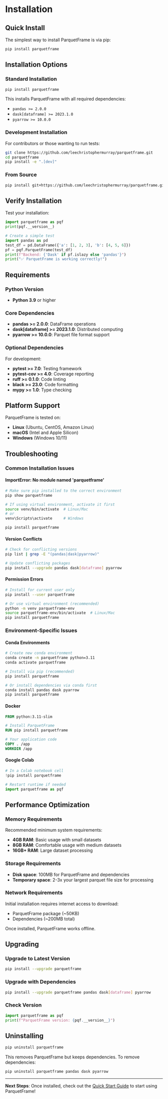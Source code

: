 # Installation

## Quick Install

The simplest way to install ParquetFrame is via pip:

```bash
pip install parquetframe
```

## Installation Options

### Standard Installation

```bash
pip install parquetframe
```

This installs ParquetFrame with all required dependencies:
- `pandas >= 2.0.0`
- `dask[dataframe] >= 2023.1.0`
- `pyarrow >= 10.0.0`

### Development Installation

For contributors or those wanting to run tests:

```bash
git clone https://github.com/leechristophermurray/parquetframe.git
cd parquetframe
pip install -e ".[dev]"
```

### From Source

```bash
pip install git+https://github.com/leechristophermurray/parquetframe.git
```

## Verify Installation

Test your installation:

```python
import parquetframe as pqf
print(pqf.__version__)

# Create a simple test
import pandas as pd
test_df = pd.DataFrame({'a': [1, 2, 3], 'b': [4, 5, 6]})
pf = pqf.ParquetFrame(test_df)
print(f"Backend: {'Dask' if pf.islazy else 'pandas'}")
print("✅ ParquetFrame is working correctly!")
```

## Requirements

### Python Version
- **Python 3.9** or higher

### Core Dependencies
- **pandas >= 2.0.0**: DataFrame operations
- **dask[dataframe] >= 2023.1.0**: Distributed computing
- **pyarrow >= 10.0.0**: Parquet file format support

### Optional Dependencies
For development:
- **pytest >= 7.0**: Testing framework
- **pytest-cov >= 4.0**: Coverage reporting
- **ruff >= 0.1.0**: Code linting
- **black >= 23.0**: Code formatting
- **mypy >= 1.0**: Type checking

## Platform Support

ParquetFrame is tested on:
- **Linux** (Ubuntu, CentOS, Amazon Linux)
- **macOS** (Intel and Apple Silicon)
- **Windows** (Windows 10/11)

## Troubleshooting

### Common Installation Issues

#### ImportError: No module named 'parquetframe'
```bash
# Make sure pip installed to the correct environment
pip show parquetframe

# If using virtual environment, activate it first
source venv/bin/activate  # Linux/Mac
# or
venv\Scripts\activate     # Windows

pip install parquetframe
```

#### Version Conflicts
```bash
# Check for conflicting versions
pip list | grep -E "(pandas|dask|pyarrow)"

# Update conflicting packages
pip install --upgrade pandas dask[dataframe] pyarrow
```

#### Permission Errors
```bash
# Install for current user only
pip install --user parquetframe

# Or use virtual environment (recommended)
python -m venv parquetframe-env
source parquetframe-env/bin/activate  # Linux/Mac
pip install parquetframe
```

### Environment-Specific Issues

#### Conda Environments
```bash
# Create new conda environment
conda create -n parquetframe python=3.11
conda activate parquetframe

# Install via pip (recommended)
pip install parquetframe

# Or install dependencies via conda first
conda install pandas dask pyarrow
pip install parquetframe
```

#### Docker
```dockerfile
FROM python:3.11-slim

# Install ParquetFrame
RUN pip install parquetframe

# Your application code
COPY . /app
WORKDIR /app
```

#### Google Colab
```python
# In a Colab notebook cell
!pip install parquetframe

# Restart runtime if needed
import parquetframe as pqf
```

## Performance Optimization

### Memory Requirements

Recommended minimum system requirements:
- **4GB RAM**: Basic usage with small datasets
- **8GB RAM**: Comfortable usage with medium datasets
- **16GB+ RAM**: Large dataset processing

### Storage Requirements

- **Disk space**: 100MB for ParquetFrame and dependencies
- **Temporary space**: 2-3x your largest parquet file size for processing

### Network Requirements

Initial installation requires internet access to download:
- ParquetFrame package (~50KB)
- Dependencies (~200MB total)

Once installed, ParquetFrame works offline.

## Upgrading

### Upgrade to Latest Version
```bash
pip install --upgrade parquetframe
```

### Upgrade with Dependencies
```bash
pip install --upgrade parquetframe pandas dask[dataframe] pyarrow
```

### Check Version
```python
import parquetframe as pqf
print(f"ParquetFrame version: {pqf.__version__}")
```

## Uninstalling

```bash
pip uninstall parquetframe
```

This removes ParquetFrame but keeps dependencies. To remove dependencies:

```bash
pip uninstall parquetframe pandas dask pyarrow
```

---

**Next Steps**: Once installed, check out the [Quick Start Guide](quickstart.md) to start using ParquetFrame!
